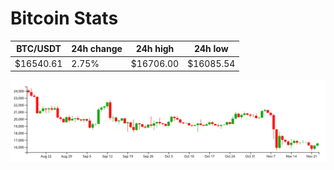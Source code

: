# Bitcoin Stats

BTC/USDT|24h change|24h high|24h low|
|---|---|---|---|
|$16540.61|2.75%|$16706.00|$16085.54|

<img src="./chart.svg">
